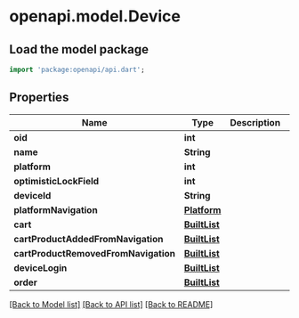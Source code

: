 # openapi.model.Device

## Load the model package
```dart
import 'package:openapi/api.dart';
```

## Properties
Name | Type | Description | Notes
------------ | ------------- | ------------- | -------------
**oid** | **int** |  | [optional] 
**name** | **String** |  | [optional] 
**platform** | **int** |  | [optional] 
**optimisticLockField** | **int** |  | [optional] 
**deviceId** | **String** |  | [optional] 
**platformNavigation** | [**Platform**](Platform.md) |  | [optional] 
**cart** | [**BuiltList<Cart>**](Cart.md) |  | [optional] 
**cartProductAddedFromNavigation** | [**BuiltList<CartProduct>**](CartProduct.md) |  | [optional] 
**cartProductRemovedFromNavigation** | [**BuiltList<CartProduct>**](CartProduct.md) |  | [optional] 
**deviceLogin** | [**BuiltList<DeviceLogin>**](DeviceLogin.md) |  | [optional] 
**order** | [**BuiltList<Order>**](Order.md) |  | [optional] 

[[Back to Model list]](../README.md#documentation-for-models) [[Back to API list]](../README.md#documentation-for-api-endpoints) [[Back to README]](../README.md)


